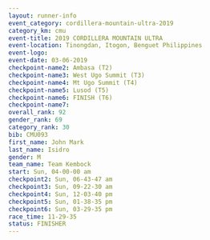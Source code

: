 ```yaml
---
layout: runner-info 
event_category: cordillera-mountain-ultra-2019 
category_km: cmu 
event-title: 2019 CORDILLERA MOUNTAIN ULTRA 
event-location: Tinongdan, Itogon, Benguet Philippines 
event-logo: 
event-date: 03-06-2019 
checkpoint-name2: Ambasa (T2) 
checkpoint-name3: West Ugo Summit (T3) 
checkpoint-name4: Mt Ugo Summit (T4) 
checkpoint-name5: Lusod (T5) 
checkpoint-name6: FINISH (T6) 
checkpoint-name7: 
overall_rank: 92
gender_rank: 69
category_rank: 30
bib: CMU093
first_name: John Mark
last_name: Isidro
gender: M
team_name: Team Kembock
start: Sun, 04-00-00 am
checkpoint2: Sun, 06-43-47 am
checkpoint3: Sun, 09-22-30 am
checkpoint4: Sun, 12-03-40 pm
checkpoint5: Sun, 01-38-35 pm
checkpoint6: Sun, 03-29-35 pm
race_time: 11-29-35
status: FINISHER
---
```

